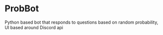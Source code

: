 # ProbBot
Python based bot that responds to questions based on random probability, UI based around Discord api

